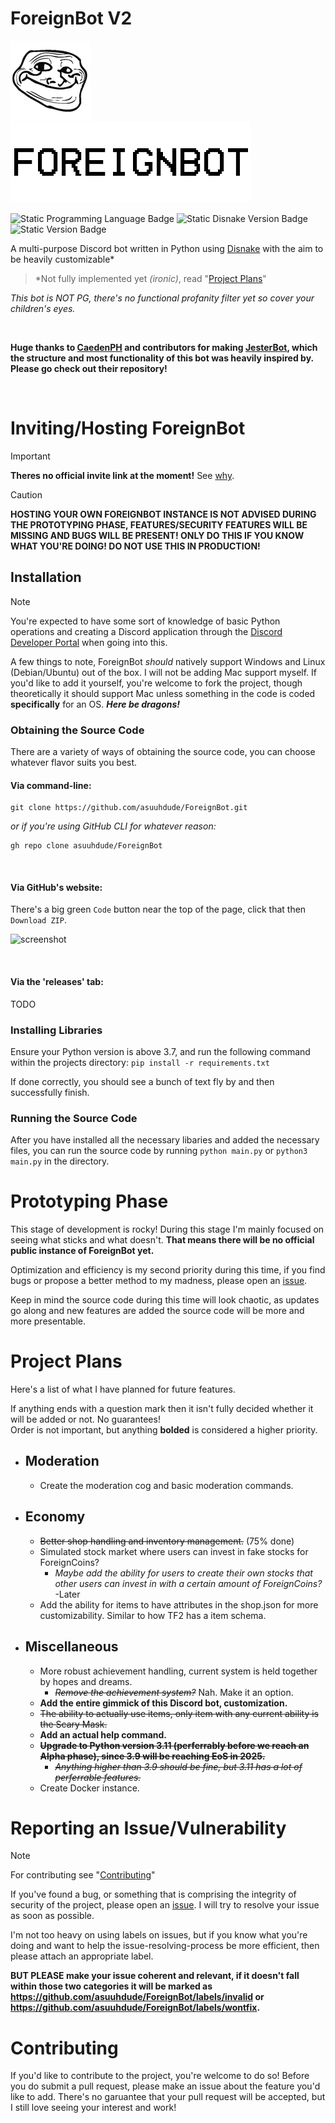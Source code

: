 # ForeignBot V2

<p float="left">
    <img src="./resources/icon.png">
    <img src="./resources/text.png">
</p>

![Static Programming Language Badge](https://img.shields.io/badge/lang-Python%203.11.9-blue)
![Static Disnake Version Badge](https://img.shields.io/badge/disnake-v2.9.2-blue)
![Static Version Badge](https://img.shields.io/badge/latest-v2.0.0v2--prototype-yellow)


A multi-purpose Discord bot written in Python using [Disnake](https://github.com/DisnakeDev/disnake) with the aim to be heavily customizable*
>*Not fully implemented yet *(ironic)*, read "[Project Plans](#project-plans)"

*This bot is NOT PG, there's no functional profanity filter yet so cover your children's eyes.*

<br />

**Huge thanks to [CaedenPH](https://github.com/CaedenPH) and contributors for making [JesterBot](https://github.com/CaedenPH/JesterBot), which the structure and most functionality of this bot was heavily inspired by. Please go check out their repository!**

<br />

# Inviting/Hosting ForeignBot

>[!IMPORTANT]
>**Theres no official invite link at the moment!** See [why](#prototyping-phase).

>[!CAUTION]
>**HOSTING YOUR OWN FOREIGNBOT INSTANCE IS NOT ADVISED DURING THE PROTOTYPING PHASE, FEATURES/SECURITY FEATURES WILL BE MISSING AND BUGS WILL BE PRESENT! ONLY DO THIS IF YOU KNOW WHAT YOU'RE DOING! DO NOT USE THIS IN PRODUCTION!**

## Installation
> [!NOTE]
> You're expected to have some sort of knowledge of basic Python operations and creating a Discord application through the [Discord Developer Portal](https://discord.com/developers/applications) when going into this.

A few things to note, ForeignBot *should* natively support Windows and Linux (Debian/Ubuntu) out of the box. I will not be adding Mac support myself. If you'd like to add it yourself, you're welcome to fork the project, though theoretically it should support Mac unless something in the code is coded **specifically** for an OS. ***Here be dragons!***

### Obtaining the Source Code
There are a variety of ways of obtaining the source code, you can choose whatever flavor suits you best.

#### Via command-line:
```
git clone https://github.com/asuuhdude/ForeignBot.git
```
*or if you're using GitHub CLI for whatever reason:*
```
gh repo clone asuuhdude/ForeignBot
```
<br />

#### Via GitHub's website:
There's a big green `Code` button near the top of the page, click that then `Download ZIP`.

![screenshot](https://cdn.discordapp.com/attachments/1046997746722295810/1285361596658483200/image.png?ex=66e9fdc5&is=66e8ac45&hm=e0823330f60d2cb5f819fbf64062e198a409cb6b2303dfd2527af6795a9a7f6c&)

<br />

#### Via the 'releases' tab:
TODO

### Installing Libraries

Ensure your Python version is above 3.7, and run the following command within the projects directory: `pip install -r requirements.txt`

If done correctly, you should see a bunch of text fly by and then successfully finish.

### Running the Source Code

After you have installed all the necessary libaries and added the necessary files, you can run the source code by running `python main.py` or `python3 main.py` in the directory.

# Prototyping Phase
This stage of development is rocky! During this stage I'm mainly focused on seeing what sticks and what doesn't. **That means there will be no official public instance of ForeignBot yet.**
<br />

Optimization and efficiency is my second priority during this time, if you find bugs or propose a better method to my madness, please open an [issue](#reporting-an-issuevulnerability).

Keep in mind the source code during this time will look chaotic, as updates go along and new features are added the source code will be more and more presentable.

# Project Plans
Here's a list of what I have planned for future features.
<br />

If anything ends with a question mark then it isn't fully decided whether it will be added or not. No guarantees!
<br />
Order is not important, but anything **bolded** is considered a higher priority.


- Moderation
  - 
  - Create the moderation cog and basic moderation commands.
- Economy
  - 
  - ~~Better shop handling and inventory management.~~ (75% done)
  - Simulated stock market where users can invest in fake stocks for ForeignCoins?
    - *Maybe add the ability for users to create their own stocks that other users can invest in with a certain amount of ForeignCoins?* -Later
  - Add the ability for items to have attributes in the shop.json for more customizability. Similar to how TF2 has a item schema.
- Miscellaneous
  - 
  - More robust achievement handling, current system is held together by hopes and dreams.
    - ~~*Remove the achievement system?*~~ Nah. Make it an option.
  - **Add the entire gimmick of this Discord bot, customization.**
  - ~~The ability to actually use items, only item with any current ability is the Scary Mask.~~
  - **Add an actual help command.**
  - ~~**Upgrade to Python version 3.11 (perferrably before we reach an Alpha phase), since 3.9 will be reaching EoS in 2025.**~~
    - ~~*Anything higher than 3.9 should be fine, but 3.11 has a lot of perferrable features.*~~
  - Create Docker instance.

# Reporting an Issue/Vulnerability

> [!NOTE]
> For contributing see "[Contributing](#contributing)"

If you've found a bug, or something that is comprising the integrity of security of the project, please open an [issue](https://github.com/asuuhdude/ForeignBot/issues). I will try to resolve your issue as soon as possible.
<br />

I'm not too heavy on using labels on issues, but if you know what you're doing and want to help the issue-resolving-process be more efficient, then please attach an appropriate label.
<br />

**BUT PLEASE make your issue coherent and relevant, if it doesn't fall within those two categories it will be marked as https://github.com/asuuhdude/ForeignBot/labels/invalid or https://github.com/asuuhdude/ForeignBot/labels/wontfix.**

# Contributing

If you'd like to contribute to the project, you're welcome to do so! Before you do submit a pull request, please make an issue about the feature you'd like to add. There's no garuantee that your pull request will be accepted, but I still love seeing your interest and work!
